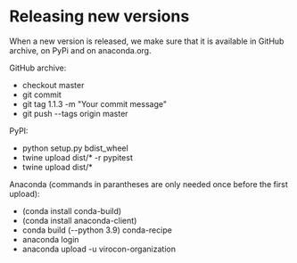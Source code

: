 # Releasing new versions

When a new version is released, we make sure that it is available in GitHub archive, on PyPi and on anaconda.org.

GitHub archive:
* checkout master
* git commit
* git tag 1.1.3 -m "Your commit message"
* git push --tags origin master

PyPI:
 * python setup.py bdist_wheel
 * twine upload dist/* -r pypitest 
 * twine upload dist/*

Anaconda (commands in parantheses are only needed once before the first upload):
 * (conda install conda-build)
 * (conda install anaconda-client)
 * conda build (--python 3.9) conda-recipe
 * anaconda login
 * anaconda upload -u virocon-organization <path of file mentioned in build>
